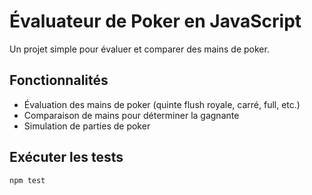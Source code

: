 # Évaluateur de Poker en JavaScript

Un projet simple pour évaluer et comparer des mains de poker.

## Fonctionnalités

-   Évaluation des mains de poker (quinte flush royale, carré, full, etc.)
-   Comparaison de mains pour déterminer la gagnante
-   Simulation de parties de poker

## Exécuter les tests

```bash
npm test
```
